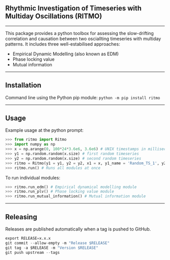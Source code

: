 ## Rhythmic Investigation of Timeseries with Multiday Oscillations (RITMO)

---
This package provides a python toolbox for assessing the slow-drifting correlation and causation between two osciallting timeseries with multiday patterns. It includes three well-estabilised approaches:

* Empirical Dynamic Modelling (also known as EDM)
* Phase locking value
* Mutual information

---

## Installation

Command line using the Python pip module: `python -m pip install ritmo`

---

## Usage

Example usage at the python prompt:

```python
>>> from ritmo import Ritmo
>>> import numpy as np
>>> x = np.arange(0, 100*24*3.6e6, 3.6e6) # UNIX timestamps in milliseconds
>>> y1 = np.random.random(x.size) # first random timeseries
>>> y2 = np.random.random(x.size) # second random timeseries
>>> ritmo = Ritmo(y1 = y1, y2 = y2, x1 = x, y1_name = 'Random_TS_1', y2_name = 'Random_TS_2')
>>> ritmo.run() # Runs all modules at once
```

To run individual modules:

```python
>>> ritmo.run_edm() # Empirical dynamical modelling module
>>> ritmo.run_plv() # Phase locking value module
>>> ritmo.run_mutual_information() # Mutual information module
```

---

## Releasing

Releases are published automatically when a tag is pushed to GitHub.

```python
export RELEASE=x.x.x
git commit --allow-empty -m "Release $RELEASE"
git tag -a $RELEASE -m "Version $RELEASE"
git push upstream --tags
```
